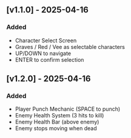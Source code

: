 ## [v1.1.0] - 2025-04-16

### Added
- Character Select Screen
- Graves / Red / Vee as selectable characters
- UP/DOWN to navigate
- ENTER to confirm selection

## [v1.2.0] - 2025-04-16

### Added
- Player Punch Mechanic (SPACE to punch)
- Enemy Health System (3 hits to kill)
- Enemy Health Bar (above enemy)
- Enemy stops moving when dead
